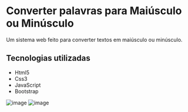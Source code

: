 # Converter palavras para Maiúsculo ou Minúsculo
Um sistema web feito para converter textos em maiúsculo ou minúsculo.

## Tecnologias utilizadas
- Html5
- Css3
- JavaScript
- Bootstrap

![image](https://user-images.githubusercontent.com/96023606/235028840-c8c664b1-b543-4396-8601-80d91665abc1.png)
![image](https://user-images.githubusercontent.com/96023606/235028655-af53e42b-7c29-4040-b7cf-69f527beb0c2.png)
